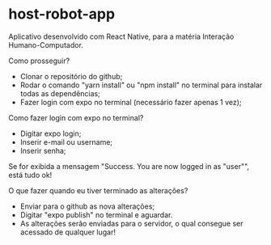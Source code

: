 # host-robot-app
Aplicativo desenvolvido com React Native, para a matéria Interação Humano-Computador.



Como prosseguir?

- Clonar o repositório do github;
- Rodar o comando "yarn install" ou "npm install" no terminal para instalar todas as dependências;
- Fazer login com expo no terminal (necessário fazer apenas 1 vez);

Como fazer login com expo no terminal?

- Digitar expo login;
- Inserir e-mail ou username;
- Inserir senha;

Se for exibida a mensagem "Success. You are now logged in as
"user"", está tudo ok!

O que fazer quando eu tiver terminado as alterações?
  - Enviar para o github as nova alterações;
  - Digitar "expo publish" no terminal e aguardar.
  - As alterações serão enviadas para o servidor, o qual consegue ser acessado de qualquer lugar!
